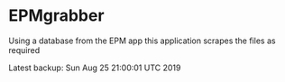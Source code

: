# EPMgrabber
Using a database from the EPM app this application scrapes the files as required


Latest backup: Sun Aug 25 21:00:01 UTC 2019
